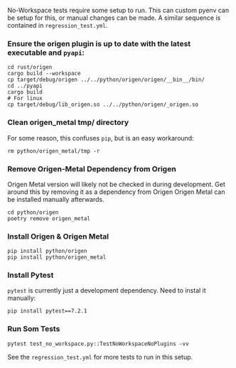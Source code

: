 No-Workspace tests require some setup to run. This can custom pyenv can be setup for this, or manual changes can be made. A similar sequence is contained in `regression_test.yml`.

### Ensure the origen plugin is up to date with the latest executable and `pyapi`:
~~~
cd rust/origen
cargo build --workspace
cp target/debug/origen ../../python/origen/origen/__bin__/bin/
cd ../pyapi
cargo build
# For linux
cp target/debug/lib_origen.so ../../python/origen/_origen.so
~~~

### Clean origen_metal tmp/ directory
For some reason, this confuses `pip`, but is an easy workaround:

~~~
rm python/origen_metal/tmp -r
~~~

### Remove Origen-Metal Dependency from Origen
Origen Metal version will likely not be checked in during development. Get around this by removing it as a dependency from Origen
Origen Metal can be installed manually afterwards.

~~~
cd python/origen
poetry remove origen_metal
~~~

### Install Origen & Origen Metal

~~~
pip install python/origen
pip install python/origen_metal
~~~

### Install Pytest
`pytest` is currently just a development dependency. Need to instal it manually:

~~~
pip install pytest==7.2.1
~~~

### Run Som Tests
~~~
pytest test_no_workspace.py::TestNoWorkspaceNoPlugins -vv
~~~

See the `regression_test.yml` for more tests to run in this setup.